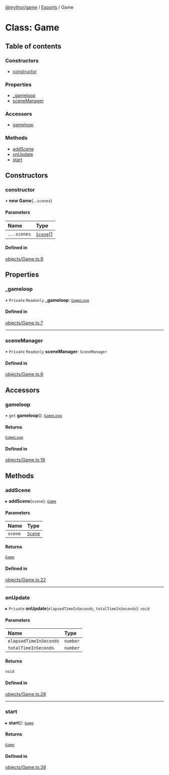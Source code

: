 [@mythor/game](../README.md) / [Exports](../modules.md) / Game

# Class: Game

## Table of contents

### Constructors

- [constructor](Game.md#constructor)

### Properties

- [\_gameloop](Game.md#_gameloop)
- [sceneManager](Game.md#scenemanager)

### Accessors

- [gameloop](Game.md#gameloop)

### Methods

- [addScene](Game.md#addscene)
- [onUpdate](Game.md#onupdate)
- [start](Game.md#start)

## Constructors

### constructor

• **new Game**(...`scenes`)

#### Parameters

| Name | Type |
| :------ | :------ |
| `...scenes` | [`Scene`](Scene.md)[] |

#### Defined in

[objects/Game.ts:9](https://github.com/desaintvincent/mythor/blob/5512a1d/packages/game/src/objects/Game.ts#L9)

## Properties

### \_gameloop

• `Private` `Readonly` **\_gameloop**: [`GameLoop`](GameLoop.md)

#### Defined in

[objects/Game.ts:7](https://github.com/desaintvincent/mythor/blob/5512a1d/packages/game/src/objects/Game.ts#L7)

___

### sceneManager

• `Private` `Readonly` **sceneManager**: `SceneManager`

#### Defined in

[objects/Game.ts:6](https://github.com/desaintvincent/mythor/blob/5512a1d/packages/game/src/objects/Game.ts#L6)

## Accessors

### gameloop

• `get` **gameloop**(): [`GameLoop`](GameLoop.md)

#### Returns

[`GameLoop`](GameLoop.md)

#### Defined in

[objects/Game.ts:18](https://github.com/desaintvincent/mythor/blob/5512a1d/packages/game/src/objects/Game.ts#L18)

## Methods

### addScene

▸ **addScene**(`scene`): [`Game`](Game.md)

#### Parameters

| Name | Type |
| :------ | :------ |
| `scene` | [`Scene`](Scene.md) |

#### Returns

[`Game`](Game.md)

#### Defined in

[objects/Game.ts:22](https://github.com/desaintvincent/mythor/blob/5512a1d/packages/game/src/objects/Game.ts#L22)

___

### onUpdate

▸ `Private` **onUpdate**(`elapsedTimeInSeconds`, `totalTimeInSeconds`): `void`

#### Parameters

| Name | Type |
| :------ | :------ |
| `elapsedTimeInSeconds` | `number` |
| `totalTimeInSeconds` | `number` |

#### Returns

`void`

#### Defined in

[objects/Game.ts:28](https://github.com/desaintvincent/mythor/blob/5512a1d/packages/game/src/objects/Game.ts#L28)

___

### start

▸ **start**(): [`Game`](Game.md)

#### Returns

[`Game`](Game.md)

#### Defined in

[objects/Game.ts:38](https://github.com/desaintvincent/mythor/blob/5512a1d/packages/game/src/objects/Game.ts#L38)
